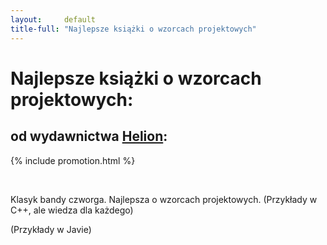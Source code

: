 ```yaml
---
layout:     default
title-full: "Najlepsze książki o wzorcach projektowych"
---
```


# Najlepsze książki o wzorcach projektowych:
## od wydawnictwa [Helion](https://helion.pl/view/9102Q):

{% include promotion.html %}

<br>

Klasyk bandy czworga. Najlepsza o wzorcach projektowych. (Przykłady w C++, ale wiedza dla każdego)

<div class="book">
    <script src="https://helion.pl/plugins/new/ksiazkasm.phi?id=wzoelv&nr=9102Q&size=181&utf8=1"></script>
</div>

(Przykłady w Javie)

<div class="book">
    <script src="https://helion.pl/plugins/new/ksiazkasm.phi?id=wzorvv&nr=9102Q&size=181&utf8=1"></script>
</div>

<div class="book">
    <script src="https://helion.pl/plugins/new/ksiazkasm.phi?id=wzoimp&nr=9102Q&size=181&utf8=1"></script>
</div>